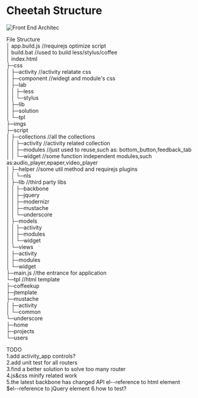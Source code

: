 # Cheetah Structure  
![Front End Architec](cheetah/raw/master/imgs/project_architec.png)  

File Structure  
│  app.build.js   //requirejs optimize script  
│  build.bat      //used to build less/stylus/coffee  
│  index.html    
├─css  
│  ├─activity     //activity relatate css  
│  ├─component    //widegt and module's css  
│  ├─lab  
│  │  ├─less  
│  │  └─stylus  
│  ├─lib  
│  ├─solution  
│  └─tpl  
├─imgs  
├─script  
│  ├─collections  //all the collections  
│  │  ├─activity  //activity related collection  
│  │  ├─modules   //just used to reuse,such as: bottom_button,feedback_tab  
│  │  └─widget    //some function independent modules,such as:audio_player,epaper,video_player  
│  ├─helper       //some util method and requirejs plugins  
│  │  └─nls  
│  ├─lib          //third party libs  
│  │  ├─backbone  
│  │  ├─jquery  
│  │  ├─modernizr  
│  │  ├─mustache  
│  │  └─underscore  
│  ├─models  
│  │  ├─activity  
│  │  ├─modules  
│  │  └─widget  
│  └─views  
│      ├─activity  
│      ├─modules  
│      └─widget  
├─main.js         //the entrance for application  
└─tpl             //html template   
    ├─coffeekup  
    ├─jtemplate  
    ├─mustache  
    │  ├─activity  
    │  └─common  
    └─underscore  
        ├─home  
        ├─projects  
        └─users  

TODO  
1.add activity_app controls?  
2.add unit test for all routers   
3.find a better solution to solve too many router   
4.js&css minify related work   
5.the latest backbone has changed API el--reference to html element   
                                     $el--reference to jQuery element
6.how to test?  

